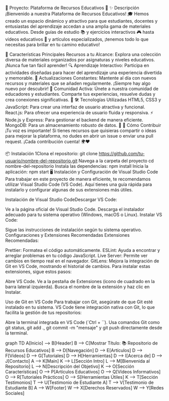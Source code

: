 🌟 Proyecto: Plataforma de Recursos Educativos 🌟
✨ Descripción
¡Bienvenido a nuestra Plataforma de Recursos Educativos! 🎓 Hemos creado un espacio dinámico y atractivo para que estudiantes, docentes y entusiastas del aprendizaje accedan a una amplia gama de materiales educativos. Desde guías de estudio 📚 y ejercicios interactivos 🎮 hasta videos educativos 🎥 y artículos especializados, ¡tenemos todo lo que necesitas para brillar en tu camino educativo!

🚀 Características Principales
Recursos a tu Alcance: Explora una colección diversa de materiales organizados por asignaturas y niveles educativos. ¡Nunca fue tan fácil aprender! 🔍
Aprendizaje Interactivo: Participa en actividades diseñadas para hacer del aprendizaje una experiencia divertida y memorable. 🌈
Actualizaciones Constantes: Mantente al día con nuevos recursos y materiales que se añaden regularmente. ¡Siempre hay algo nuevo por descubrir! 🔄
Comunidad Activa: Únete a nuestra comunidad de educadores y estudiantes. Comparte tus experiencias, resuelve dudas y crea conexiones significativas. 🤝
🛠️ Tecnologías Utilizadas
HTML5, CSS3 y JavaScript: Para crear una interfaz de usuario atractiva y funcional.
React.js: Para ofrecer una experiencia de usuario fluida y responsiva. ⚡
Node.js y Express: Para gestionar el backend de manera eficiente.
MongoDB: Para un almacenamiento robusto de datos. 💾
🤝 Cómo Contribuir
¡Tu voz es importante! Si tienes recursos que quisieras compartir o ideas para mejorar la plataforma, no dudes en abrir un issue o enviar una pull request. ¡Cada contribución cuenta! 🌍❤️

📦 Instalación
1Clona el repositorio:
git clone https://github.com/tu-usuario/nombre-del-repositorio.git
Navega a la carpeta del proyecto
cd nombre-del-repositorio
Instala las dependencias:
npm install
Inicia la aplicación:
npm start
🖥️ Instalación y Configuración de Visual Studio Code
Para trabajar en este proyecto de manera eficiente, te recomendamos utilizar Visual Studio Code (VS Code). Aquí tienes una guía rápida para instalarlo y configurar algunas de sus extensiones más útiles.

Instalación de Visual Studio CodeDescargar VS Code:

Ve a la página oficial de Visual Studio Code.
Descarga el instalador adecuado para tu sistema operativo (Windows, macOS o Linux).
Instalar VS Code:

Sigue las instrucciones de instalación según tu sistema operativo.
Configuraciones y Extensiones Recomendadas
Extensiones Recomendadas:

Prettier: Formatea el código automáticamente.
ESLint: Ayuda a encontrar y arreglar problemas en tu código JavaScript.
Live Server: Permite ver cambios en tiempo real en el navegador.
GitLens: Mejora la integración de Git en VS Code, mostrando el historial de cambios.
Para instalar estas extensiones, sigue estos pasos:

Abre VS Code.
Ve a la pestaña de Extensiones (icono de cuadrado en la barra lateral izquierda).
Busca el nombre de la extensión y haz clic en Instalar.

Uso de Git en VS Code
Para trabajar con Git, asegúrate de que Git esté instalado en tu sistema. VS Code tiene integración nativa con Git, lo que facilita la gestión de tus repositorios:

Abre la terminal integrada en VS Code (`Ctrl + ``).
Usa comandos Git como git status, git add ., git commit -m "mensaje" y git push directamente desde la terminal.

graph TD
    A[Inicio] --> B[Header]
    B --> C[Mostrar Título: 📚 Repositorio de Recursos Educativos]
    B --> D[Navegación]
    D --> E[Artículos]
    D --> F[Vídeos]
    D --> G[Tutoriales]
    D --> H[Herramientas]
    D --> I[Acerca de]
    D --> J[Contacto]
    A --> K[Main]
    K --> L[Sección Intro]
    L --> M[Bienvenida al Repositorio]
    L --> N[Descripción del Objetivo]
    K --> O[Sección Características]
    O --> P[Artículos Educativos]
    O --> Q[Vídeos Informativos]
    O --> R[Tutoriales Prácticos]
    O --> S[Herramientas Útiles]
    K --> T[Sección Testimonios]
    T --> U[Testimonio de Estudiante A]
    T --> V[Testimonio de Estudiante B]
    A --> W[Footer]
    W --> X[Derechos Reservados]
    W --> Y[Redes Sociales]